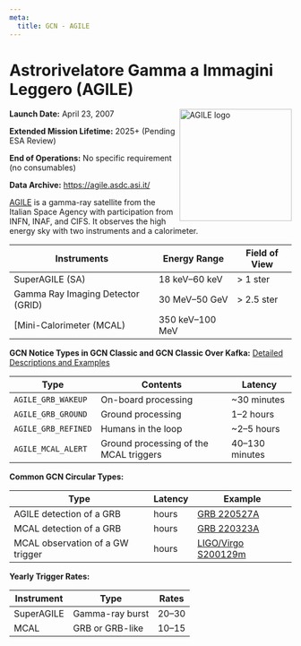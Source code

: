 ```yaml
---
meta:
  title: GCN - AGILE
---
```


# Astrorivelatore Gamma a Immagini Leggero (AGILE)

<img 
  src="/_static/img/agile-logo.png"
  width="200"
  align="right"
  alt="AGILE logo"
  className="grid-col-6 mobile-lg:grid-col-4 tablet:grid-col-2 desktop:grid-col-3"
/>

**Launch Date:** April 23, 2007

**Extended Mission Lifetime:** 2025+ (Pending ESA Review)

**End of Operations:** No specific requirement (no consumables)

**Data Archive:**
https://agile.asdc.asi.it/

[AGILE](http://agile.rm.iasf.cnr.it/) is a gamma-ray satellite from the Italian Space Agency with participation from INFN, INAF, and CIFS. It observes the high energy sky with two instruments and a calorimeter.

| Instruments                       | Energy Range    | Field of View |
| --------------------------------- | --------------- | ------------- |
| SuperAGILE (SA)                   | 18 keV–60 keV   | &gt; 1 ster   |
| Gamma Ray Imaging Detector (GRID) | 30 MeV–50 GeV   | &gt; 2.5 ster |
| [Mini-Calorimeter (MCAL)          | 350 keV–100 MeV |               |

**GCN Notice Types in GCN Classic and GCN Classic Over Kafka:**
[Detailed Descriptions and Examples](https://gcn.gsfc.nasa.gov/agile.html)

| Type                | Contents                               | Latency        |
| ------------------- | -------------------------------------- | -------------- |
| `AGILE_GRB_WAKEUP`  | On-board processing                    | ~30 minutes    |
| `AGILE_GRB_GROUND`  | Ground processing                      | 1–2 hours      |
| `AGILE_GRB_REFINED` | Humans in the loop                     | ~2–5 hours     |
| `AGILE_MCAL_ALERT`  | Ground processing of the MCAL triggers | 40–130 minutes |

**Common GCN Circular Types:**

| Type                             | Latency | Example                                                          |
| -------------------------------- | ------- | ---------------------------------------------------------------- |
| AGILE detection of a GRB         | hours   | [GRB 220527A](https://gcn.gsfc.nasa.gov/gcn3/32129.gcn3)         |
| MCAL detection of a GRB          | hours   | [GRB 220323A](https://gcn.gsfc.nasa.gov/gcn3/31784.gcn3)         |
| MCAL observation of a GW trigger | hours   | [LIGO/Virgo S200129m](https://gcn.gsfc.nasa.gov/gcn3/26930.gcn3) |

**Yearly Trigger Rates:**

| Instrument | Type            | Rates |
| ---------- | --------------- | ----- |
| SuperAGILE | Gamma-ray burst | 20–30 |
| MCAL       | GRB or GRB-like | 10–15 |
